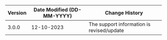 | **Version** | **Date Modified (DD-MM-YYYY)** | **Change History**                          |
|-------------|--------------------------------|---------------------------------------------|
| 3.0.0       | 12-10-2023                     | The support information is revised/update                 |
